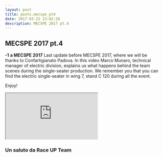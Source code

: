 ```yaml
---
layout: post
title: posts.mecspe_pt4
date: 2017-03-22 13:02:28
description: MECSPE 2017 pt.4
---
```


## MECSPE  2017 pt.4
**-1** **a MECSPE 2017**
Last update before MECSPE 2017, where we will be thanks to Confartigianato Padova. In this  video Marco Munaro, technical manager of electric division, explains us what happens behind the team scenes during the single-seater production. We remember you that you can find the electric single-seater in wing 7, stand C 120 during all the event.

Enjoy!
<iframe src="https://youtube.com/embed/Y_5piPzyt7o" onload="this.width=screen.width * 0.5; this.height=screen.height * 0.5;"></iframe>


### Un saluto da **Race UP Team**
